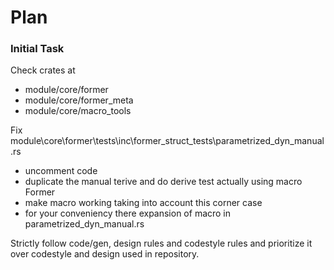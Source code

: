 # Plan

### Initial Task

Check crates at
- module/core/former
- module/core/former_meta
- module/core/macro_tools

Fix module\core\former\tests\inc\former_struct_tests\parametrized_dyn_manual.rs
- uncomment code
- duplicate the manual terive and do derive test actually using macro Former
- make macro working taking into account this corner case
- for your conveniency there expansion of macro in parametrized_dyn_manual.rs

Strictly follow code/gen, design rules and codestyle rules and prioritize it over codestyle and design used in repository.
